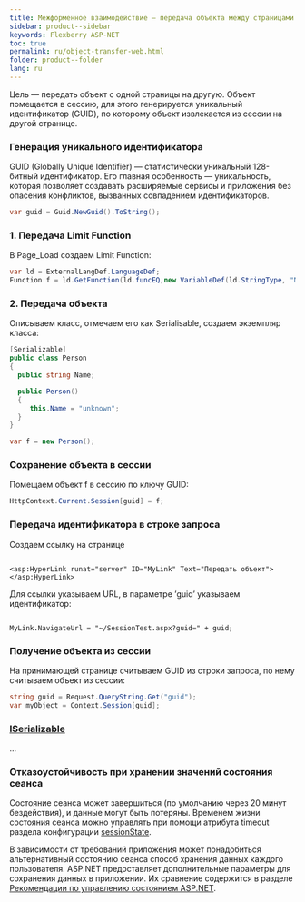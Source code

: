```yaml
---
title: Межформенное взаимодействие — передача объекта между страницами
sidebar: product--sidebar
keywords: Flexberry ASP-NET
toc: true
permalink: ru/object-transfer-web.html
folder: product--folder
lang: ru
---
```


Цель —&nbsp;передать объект с одной страницы на другую. Объект помещается в сессию, для этого генерируется уникальный идентификатор (GUID), по которому объект извлекается из сессии на другой странице.

### Генерация уникального идентификатора
GUID (Globally Unique Identifier) — статистически уникальный 128-битный идентификатор. Его главная особенность — уникальность, которая позволяет создавать расширяемые сервисы и приложения без опасения конфликтов, вызванных совпадением идентификаторов.

```cs
var guid = Guid.NewGuid().ToString();
```

### 1. Передача Limit Function

В Page_Load создаем Limit Function:

```cs
var ld = ExternalLangDef.LanguageDef;
Function f = ld.GetFunction(ld.funcEQ,new VariableDef(ld.StringType, "Name"),"Имя");
```
### 2. Передача объекта

Описываем класс, отмечаем его как Serialisable, создаем экземпляр класса:
```cs
[Serializable]
public class Person
{
  public string Name;

  public Person()
  {
     this.Name = "unknown";
  }
}

var f = new Person();
```



### Сохранение объекта в сессии

Помещаем объект f в сессию по ключу GUID:

```cs
HttpContext.Current.Session[guid] = f;
```

### Передача идентификатора в строке запроса

Создаем ссылку на странице
```

<asp:HyperLink runat="server" ID="MyLink" Text="Передать объект"></asp:HyperLink>
```

Для ссылки указываем URL, в параметре ’guid’ указываем идентификатор:

```

MyLink.NavigateUrl = "~/SessionTest.aspx?guid=" + guid;
```
### Получение объекта из сессии

На принимающей странице считываем GUID из строки запроса, по нему считываем объект из сессии:

```cs
string guid = Request.QueryString.Get("guid");
var myObject = Context.Session[guid];
```

### [ISerializable](http://storm:2011/%D0%A1%D0%B5%D1%80%D0%B8%D0%B0%D0%BB%D0%B8%D0%B7%D0%B0%D1%86%D0%B8%D1%8F-LimitFunction.ashx?HL=%D1%81%D0%B5%D1%80%D0%B8%D0%B0%D0%BB%D0%B8%D0%B7%D0%B0%D1%86%D0%B8%D1%8F#ISerializable_2)
...

### Отказоустойчивость при хранении значений состояния сеанса
Состояние сеанса может завершиться (по умолчанию через 20 минут бездействия), и данные могут быть потеряны. Временем жизни состояния сеанса можно управлять при помощи атрибута timeout раздела конфигурации [sessionState](http://msdn.microsoft.com/ru-ru/library/h6bb9cz9(v=vs.90).aspx).

В зависимости от требований приложения может понадобиться альтернативный состоянию сеанса способ хранения данных каждого пользователя. ASP.NET предоставляет дополнительные параметры для сохранения данных в приложении. Их сравнение содержится в разделе [Рекомендации по управлению состоянием ASP.NET](http://msdn.microsoft.com/ru-ru/library/z1hkazw7(v=vs.90).aspx).